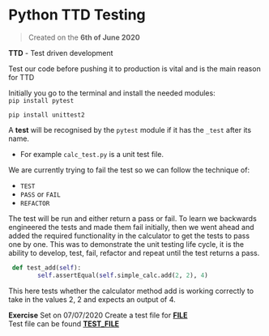 # Python TTD Testing

> Created on the **6th of June 2020**

**TTD** - Test driven development

Test our code before pushing it to production is vital and is the main reason for TTD

Initially you go to the terminal and install the needed modules: <br>
`pip install pytest`

`pip install unittest2`

A **test** will be recognised by the `pytest` module if it has the `_test` after its name.
* For example `calc_test.py` is a unit test file.
 
 We are currently trying to fail the test so we can follow the technique of:
* `TEST`
* `PASS` or `FAIL`
* `REFACTOR`

The test will be run and either return a pass or fail. To learn we backwards engineered the tests and made them fail
initially, then we went ahead and added the required functionality in the calculator to get the tests to pass one by one.
This was to demonstrate the unit testing life cycle, it is the ability to develop, test, fail, refactor and repeat until
the test returns a pass.

```python
 def test_add(self):
        self.assertEqual(self.simple_calc.add(2, 2), 4)
```

This here tests whether the calculator method add is working correctly to take in the values 2, 2 and expects an output of 4.

**Exercise** Set on 07/07/2020
Create a test file for [**FILE**]() <br>
Test file can be found [**TEST_FILE**]()